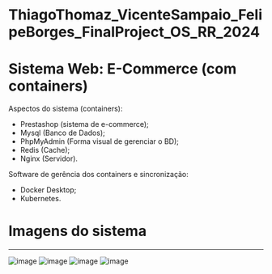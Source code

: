 # ThiagoThomaz_VicenteSampaio_FelipeBorges_FinalProject_OS_RR_2024

# Sistema Web: E-Commerce (com containers)
Aspectos do sistema (containers):
  - Prestashop (sistema de e-commerce);
  - Mysql (Banco de Dados);
  - PhpMyAdmin (Forma visual de gerenciar o BD);
  - Redis (Cache);
  - Nginx (Servidor).

Software de gerência dos containers e sincronização:
  - Docker Desktop;
  - Kubernetes.

# Imagens do sistema
_________________________________________________________________________________________
![image](https://github.com/user-attachments/assets/90f44a52-bb48-4e0e-afbb-5e1fbbaba362)
![image](https://github.com/user-attachments/assets/ffabaeb9-1354-4d25-994a-f0a346487967)
![image](https://github.com/user-attachments/assets/fa217cbd-0efb-4dc3-b6a6-4a44c368e7bb)
![image](https://github.com/user-attachments/assets/cb9b7558-a705-4cea-b711-2123a05d632a)
